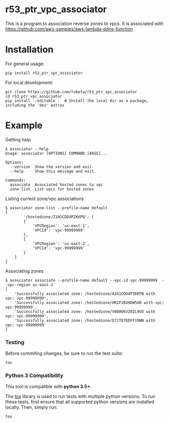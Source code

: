 # r53_ptr_vpc_associator

This is a program to association reverse zones to vpcs.  It is associated with https://github.com/aws-samples/aws-lambda-ddns-function

Installation
============

For general usage:

    pip install r53_ptr_vpc_associator

For local development:

    git clone https://github.com/rubelw/r53_ptr_vpc_associator
    cd r53_ptr_vpc_associator
    pip install --editable .  # Install the local dir as a package, including the 'dev' extras

Example
=======

Getting help

    $ associator --help
    Usage: associator [OPTIONS] COMMAND [ARGS]...
    
    Options:
      --version  Show the version and exit.
      --help     Show this message and exit.
    
    Commands:
      associate  Associated hosted zones to vpc
      zone-list  List vpcs for hosted zones

Listing current zone/vpc associations

    $ associator zone-list --profile-name default
    {
            '/hostedzone/Z1H1CDD4PZKKPB': [
            {
                'VPCRegion': 'us-east-1',
                'VPCId': 'vpc-99999999'
            },
            {
                'VPCRegion': 'us-east-2',
                'VPCId': 'vpc-99999999'
            }
        ]
	}

Associating zones

    $ associator associate --profile-name default --vpc-id vpc-99999999  --vpc-region us-east-2
    [
        'Successfully associated zone: /hostedzone/A3G1CDD4PZKKPB with vpc: vpc-99999999',
        'Successfully associated zone: /hostedzone/HR2F2BVHDW5UD with vpc: vpc-99999999',
        'Successfully associated zone: /hostedzone/V6B06KVZ0ZL9U5 with vpc: vpc-99999999',
        'Successfully associated zone: /hostedzone/D7JTQ7EDFFYOWN with vpc: vpc-99999999'
    ]
    
### Testing

Before commiting changes, be sure to run the test suite:

    tox

### Python 3 Compatibility

This tool is compatible with **python 3.5+**.

The [tox](http://tox.readthedocs.io/en/latest/index.html) library is used to run tests with multiple python versions. To run these tests, first ensure that all supported python versions are installed locally. Then, simply run:

    tox